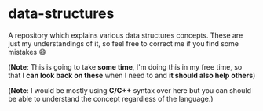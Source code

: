 # data-structures

A repository which explains various data structures concepts. These are just my understandings of it, so feel free to correct me if you find some mistakes 😄

  (__Note__: This is going to take __some time__, I'm doing this in my free time, so that __I can look back on these__ when I need to and __it should also help others__)
  
  (__Note__: I would be mostly using __C/C++__ syntax over here but you can should be able to understand the concept regardless of the language.)
